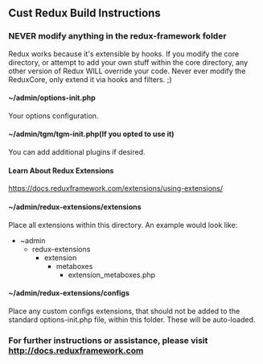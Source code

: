 ## Cust Redux Build Instructions

### NEVER modify anything in the redux-framework folder
Redux works because it's extensible by hooks. If you modify the core directory,
or attempt to add your own stuff within the core directory, any other version of
Redux WILL override your code. Never ever modify the ReduxCore, only extend it
via hooks and filters.  ;)

#### ~/admin/options-init.php
Your options configuration.


#### ~/admin/tgm/tgm-init.php(If you opted to use it)
You can add additional plugins if desired.

#### Learn About Redux Extensions
https://docs.reduxframework.com/extensions/using-extensions/

#### ~/admin/redux-extensions/extensions
Place all extensions within this directory. An example would look like:

* ~admin
  * redux-extensions
    * extension
      * metaboxes
        * extension_metaboxes.php

#### ~/admin/redux-extensions/configs
Place any custom configs extensions, that should not be added to the standard 
options-init.php file, within this folder. These will be auto-loaded.


### For further instructions or assistance, please visit http://docs.reduxframework.com